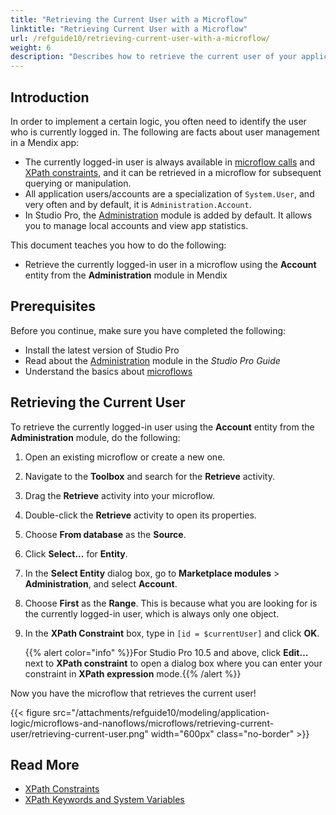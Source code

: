 ```yaml
---
title: "Retrieving the Current User with a Microflow"
linktitle: "Retrieving Current User with a Microflow"
url: /refguide10/retrieving-current-user-with-a-microflow/
weight: 6
description: "Describes how to retrieve the current user of your application in Studio Pro with a microflow."
---
```


## Introduction

In order to implement a certain logic, you often need to identify the user who is currently logged in. The following are facts about user management in a Mendix app:

* The currently logged-in user is always available in [microflow calls](/refguide10/microflows/) and [XPath constraints](/refguide10/xpath-constraints/), and it can be retrieved in a microflow for subsequent querying or manipulation.
* All application users/accounts are a specialization of `System.User`, and very often and by default, it is `Administration.Account`.
* In Studio Pro, the [Administration](/appstore/modules/administration/) module is added by default. It allows you to manage local accounts and view app statistics.

This document teaches you how to do the following:

* Retrieve the currently logged-in user in a microflow using the **Account** entity from the **Administration** module in Mendix

## Prerequisites

Before you continue, make sure you have completed the following:

* Install the latest version of Studio Pro
* Read about the [Administration](/appstore/modules/administration/) module in the *Studio Pro Guide*
* Understand the basics about [microflows](/refguide10/microflows/)

## Retrieving the Current User

To retrieve the currently logged-in user using the **Account** entity from the **Administration** module, do the following:

1. Open an existing microflow or create a new one.
2. Navigate to the **Toolbox** and search for the **Retrieve** activity.
3. Drag the **Retrieve** activity into your microflow.
4. Double-click the **Retrieve** activity to open its properties.
5. Choose **From database** as the **Source**.
6. Click **Select...** for **Entity**.
7. In the **Select Entity** dialog box, go to **Marketplace modules** > **Administration**, and select **Account**.
8. Choose **First** as the **Range**. This is because what you are looking for is the currently logged-in user, which is always only one object.
9. In the **XPath Constraint** box, type in `[id = $currentUser]` and click **OK**.
    
    {{% alert color="info" %}}For Studio Pro 10.5 and above, click **Edit…** next to **XPath constraint** to open a dialog box where you can enter your constraint in **XPath expression** mode.{{% /alert %}}

Now you have the microflow that retrieves the current user!

{{< figure src="/attachments/refguide10/modeling/application-logic/microflows-and-nanoflows/microflows/retrieving-current-user/retrieving-current-user.png" width="600px" class="no-border" >}}

## Read More

* [XPath Constraints](/refguide10/xpath-constraints/)
* [XPath Keywords and System Variables](/refguide10/xpath-keywords-and-system-variables/)
